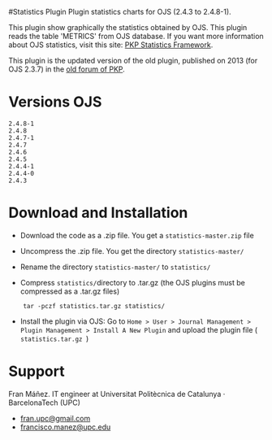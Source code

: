 #Statistics Plugin
Plugin statistics charts for OJS (2.4.3 to 2.4.8-1).

This plugin show graphically the statistics obtained by OJS. This plugin reads the table 'METRICS' from OJS database.
If you want more information about OJS statistics, visit this site: [PKP Statistics Framework](https://pkp.sfu.ca/wiki/index.php?title=PKP_Statistics_Framework).

This plugin is the updated version of the old plugin, published on 2013 (for OJS 2.3.7) in the [old forum of PKP](https://pkp.sfu.ca/support/forum/viewtopic.php?f=28&t=10962&p=45214&hilit=statistics+charts#p45214).

# Versions OJS
```
2.4.8-1
2.4.8
2.4.7-1
2.4.7
2.4.6
2.4.5
2.4.4-1
2.4.4-0
2.4.3
```
# Download and Installation
- Download the code as a .zip file. You get a ```statistics-master.zip``` file

- Uncompress the .zip file. You get the directory ```statistics-master/```

- Rename the directory ```statistics-master/``` to ```statistics/```

- Compress ```statistics/```directory to .tar.gz (the OJS plugins must be compressed as a .tar.gz files)
```
    tar -pczf statistics.tar.gz statistics/
```
- Install the plugin via OJS: Go to ```Home > User > Journal Management > Plugin Management > Install A New Plugin``` and upload the plugin file ( ```statistics.tar.gz ```)

# Support
Fran Máñez. IT engineer at Universitat Politècnica de Catalunya · BarcelonaTech (UPC)

  - [fran.upc@gmail.com](mailto:fran.upc@gmail.com)
  - [francisco.manez@upc.edu](mailto:francisco.manez@upc.edu)


